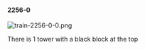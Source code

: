 #### 2256-0
![train-2256-0-0.png](https://github.com/lil-lab/nlvr/raw/master/nlvr/train/images/19/train-2256-0-0.png "train-2256-0-0.png")

There is 1 tower with a black block at the top